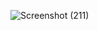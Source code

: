 ![Screenshot (211)](https://github.com/drswap/Autotesting-Allure1/assets/130910564/dc6a1f3d-3e54-485b-a3e6-8d79a167275a)
